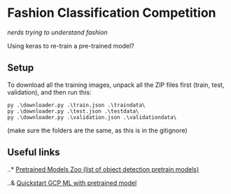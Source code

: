 # Fashion Classification Competition

*nerds trying to understand fashion*


Using keras to re-train a pre-trained model?

## Setup

To download all the training images, unpack all the ZIP files first (train, test, validation), and then run this:
```
py .\downloader.py .\train.json .\traindata\
py .\downloader.py .\test.json .\testdata\
py .\downloader.py .\validation.json .\validationdata\
```
(make sure the folders are the same, as this is in the gitignore)



## Useful links


..* [Pretrained Models Zoo (list of object detection pretrain models)](https://github.com/tensorflow/models/blob/master/research/object_detection/g3doc/detection_model_zoo.md)

..& [Quickstart GCP ML with pretrained model](https://github.com/tensorflow/models/blob/676a4f70c20020ed41b533e0c331f115eeffe9a3/research/object_detection/g3doc/running_pets.md)

